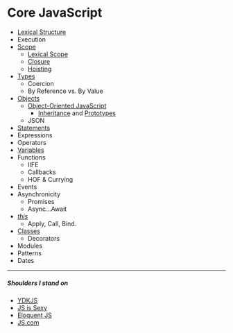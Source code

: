 # Core JavaScript

- [Lexical Structure](core/lexical-structure)
- Execution
- [Scope](core/scope)
  - [Lexical Scope](core/scope/lexical-scope)
  - [Closure](core/scope/closure)
  - [Hoisting](core/scope/hoisting)
- [Types](core/types)
  - Coercion
  - By Reference vs. By Value
- [Objects](core/objects)
  - [Object-Oriented JavaScript](core/objects/object-oriented-programming)
    - [Inheritance](core/objects/object-oriented-programming/inheritance/prototypes) and [Prototypes](core/objects/object-oriented-programming/inheritance)
  - JSON
- [Statements](core/statements)
- Expressions
- Operators
- [Variables](core/variables)
- Functions
  - IIFE
  - Callbacks
  - HOF & Currying
- Events
- Asynchronicity
  - Promises
  - Async...Await
- [_this_](core/this)
  - Apply, Call, Bind.
- [Classes](core/classes)
  - Decorators
- Modules
- Patterns
- Dates

---

##### Shoulders I stand on

- [YDKJS](core/https://github.com/getify/You-Dont-Know-JS)
- [JS is Sexy](core/http://javascriptissexy.com/)
- [Eloquent JS](core/http://eloquentjavascript.net)
- [JS.com](core/https://www.javascript.com)
